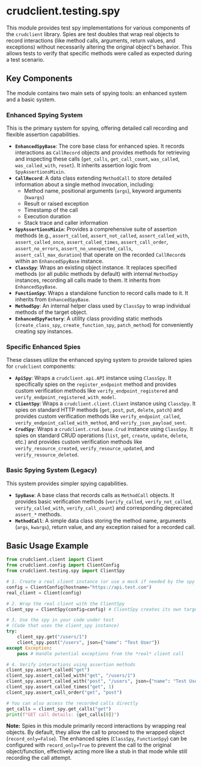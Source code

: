 # crudclient.testing.spy

This module provides test spy implementations for various components of the `crudclient` library. Spies are test doubles that wrap real objects to record interactions (like method calls, arguments, return values, and exceptions) without necessarily altering the original object's behavior. This allows tests to verify that specific methods were called as expected during a test scenario.

## Key Components

The module contains two main sets of spying tools: an enhanced system and a basic system.

### Enhanced Spying System

This is the primary system for spying, offering detailed call recording and flexible assertion capabilities.

*   **`EnhancedSpyBase`**: The core base class for enhanced spies. It records interactions as `CallRecord` objects and provides methods for retrieving and inspecting these calls (`get_calls`, `get_call_count`, `was_called`, `was_called_with`, `reset`). It inherits assertion logic from `SpyAssertionsMixin`.
*   **`CallRecord`**: A data class extending `MethodCall` to store detailed information about a single method invocation, including:
    *   Method name, positional arguments (`args`), keyword arguments (`kwargs`)
    *   Result or raised exception
    *   Timestamp of the call
    *   Execution duration
    *   Stack trace and caller information
*   **`SpyAssertionsMixin`**: Provides a comprehensive suite of assertion methods (e.g., `assert_called`, `assert_not_called`, `assert_called_with`, `assert_called_once`, `assert_called_times`, `assert_call_order`, `assert_no_errors`, `assert_no_unexpected_calls`, `assert_call_max_duration`) that operate on the recorded `CallRecord`s within an `EnhancedSpyBase` instance.
*   **`ClassSpy`**: Wraps an existing object instance. It replaces specified methods (or all public methods by default) with internal `MethodSpy` instances, recording all calls made to them. It inherits from `EnhancedSpyBase`.
*   **`FunctionSpy`**: Wraps a standalone function to record calls made to it. It inherits from `EnhancedSpyBase`.
*   **`MethodSpy`**: An internal helper class used by `ClassSpy` to wrap individual methods of the target object.
*   **`EnhancedSpyFactory`**: A utility class providing static methods (`create_class_spy`, `create_function_spy`, `patch_method`) for conveniently creating spy instances.

### Specific Enhanced Spies

These classes utilize the enhanced spying system to provide tailored spies for `crudclient` components:

*   **`ApiSpy`**: Wraps a `crudclient.api.API` instance using `ClassSpy`. It specifically spies on the `register_endpoint` method and provides custom verification methods like `verify_endpoint_registered` and `verify_endpoint_registered_with_model`.
*   **`ClientSpy`**: Wraps a `crudclient.client.Client` instance using `ClassSpy`. It spies on standard HTTP methods (`get`, `post`, `put`, `delete`, `patch`) and provides custom verification methods like `verify_endpoint_called`, `verify_endpoint_called_with_method`, and `verify_json_payload_sent`.
*   **`CrudSpy`**: Wraps a `crudclient.crud.base.Crud` instance using `ClassSpy`. It spies on standard CRUD operations (`list`, `get`, `create`, `update`, `delete`, etc.) and provides custom verification methods like `verify_resource_created`, `verify_resource_updated`, and `verify_resource_deleted`.

### Basic Spying System (Legacy)

This system provides simpler spying capabilities.

*   **`SpyBase`**: A base class that records calls as `MethodCall` objects. It provides basic verification methods (`verify_called`, `verify_not_called`, `verify_called_with`, `verify_call_count`) and corresponding deprecated `assert_*` methods.
*   **`MethodCall`**: A simple data class storing the method name, arguments (`args`, `kwargs`), return value, and any exception raised for a recorded call.

## Basic Usage Example

```python
from crudclient.client import Client
from crudclient.config import ClientConfig
from crudclient.testing.spy import ClientSpy

# 1. Create a real client instance (or use a mock if needed by the spy's target)
config = ClientConfig(hostname="https://api.test.com")
real_client = Client(config)

# 2. Wrap the real client with the ClientSpy
client_spy = ClientSpy(config=config) # ClientSpy creates its own target Client internally

# 3. Use the spy in your code under test
# (Code that uses the client_spy instance)
try:
    client_spy.get("/users/1")
    client_spy.post("/users", json={"name": "Test User"})
except Exception:
    pass # Handle potential exceptions from the *real* client call

# 4. Verify interactions using assertion methods
client_spy.assert_called("get")
client_spy.assert_called_with("get", "/users/1")
client_spy.assert_called_with("post", "/users", json={"name": "Test User"})
client_spy.assert_called_times("get", 1)
client_spy.assert_call_order("get", "post")

# You can also access the recorded calls directly
get_calls = client_spy.get_calls("get")
print(f"GET call details: {get_calls[0]}")
```

**Note:** Spies in this module primarily record interactions by wrapping real objects. By default, they allow the call to proceed to the wrapped object (`record_only=False`). The enhanced spies (`ClassSpy`, `FunctionSpy`) can be configured with `record_only=True` to prevent the call to the original object/function, effectively acting more like a stub in that mode while still recording the call attempt.